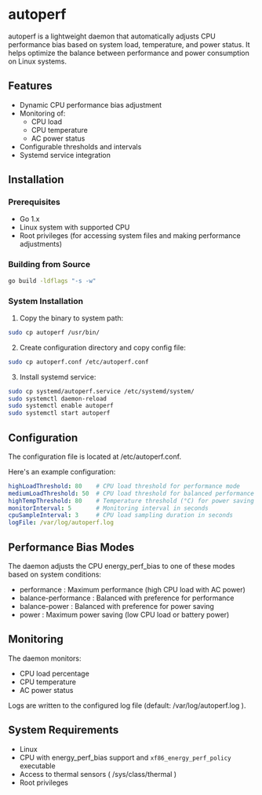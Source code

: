 # autoperf

autoperf is a lightweight daemon that automatically adjusts CPU performance bias based on system load, temperature, and power status. It helps optimize the balance between performance and power consumption on Linux systems.

## Features

- Dynamic CPU performance bias adjustment
- Monitoring of:
  - CPU load
  - CPU temperature
  - AC power status
- Configurable thresholds and intervals
- Systemd service integration

## Installation

### Prerequisites

- Go 1.x
- Linux system with supported CPU
- Root privileges (for accessing system files and making performance adjustments)

### Building from Source

```bash
go build -ldflags "-s -w"
```

### System Installation

1. Copy the binary to system path:

```bash
sudo cp autoperf /usr/bin/
 ```

2. Create configuration directory and copy config file:
```bash
sudo cp autoperf.conf /etc/autoperf.conf
 ```

3. Install systemd service:
```bash
sudo cp systemd/autoperf.service /etc/systemd/system/
sudo systemctl daemon-reload
sudo systemctl enable autoperf
sudo systemctl start autoperf
 ```

## Configuration
The configuration file is located at /etc/autoperf.conf.

Here's an example configuration:

```yaml
highLoadThreshold: 80    # CPU load threshold for performance mode
mediumLoadThreshold: 50  # CPU load threshold for balanced performance
highTempThreshold: 80    # Temperature threshold (°C) for power saving
monitorInterval: 5       # Monitoring interval in seconds
cpuSampleInterval: 3     # CPU load sampling duration in seconds
logFile: /var/log/autoperf.log
 ```

## Performance Bias Modes
The daemon adjusts the CPU energy_perf_bias to one of these modes based on system conditions:

- performance : Maximum performance (high CPU load with AC power)
- balance-performance : Balanced with preference for performance
- balance-power : Balanced with preference for power saving
- power : Maximum power saving (low CPU load or battery power)

## Monitoring

The daemon monitors:

- CPU load percentage
- CPU temperature
- AC power status

Logs are written to the configured log file (default: /var/log/autoperf.log ).

## System Requirements
- Linux
- CPU with energy_perf_bias support and `xf86_energy_perf_policy` executable
- Access to thermal sensors ( /sys/class/thermal )
- Root privileges
